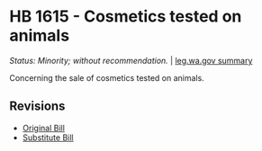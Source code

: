 # HB 1615 - Cosmetics tested on animals
*Status: Minority; without recommendation.* | [leg.wa.gov summary](https://app.leg.wa.gov/billsummary?BillNumber=1615&Year=2021)

Concerning the sale of cosmetics tested on animals.

## Revisions
* [Original Bill](1/)
* [Substitute Bill](S/)